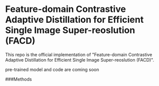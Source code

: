 # Feature-domain Contrastive Adaptive Distillation for Efficient Single Image Super-reoslution (FACD)

This repo is the official implementation of "Feature-domain Contrastive Adaptive Distillation for Efficient Single Image Super-reoslution (FACD)".

pre-trained model and code are coming soon

###Methods
